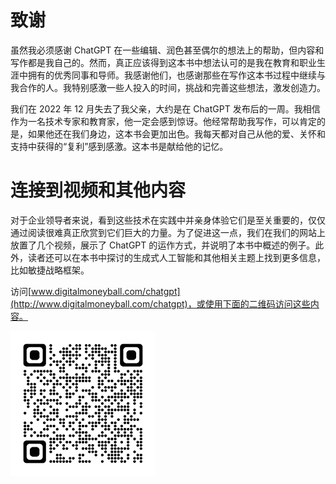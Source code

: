 # 致谢

虽然我必须感谢 ChatGPT 在一些编辑、润色甚至偶尔的想法上的帮助，但内容和写作都是我自己的。然而，真正应该得到这本书中想法认可的是我在教育和职业生涯中拥有的优秀同事和导师。我感谢他们，也感谢那些在写作这本书过程中继续与我合作的人。我特别感激一些人投入的时间，挑战和完善这些想法，激发创造力。

我们在 2022 年 12 月失去了我父亲，大约是在 ChatGPT 发布后的一周。我相信作为一名技术专家和教育家，他一定会感到惊讶。他经常帮助我写作，可以肯定的是，如果他还在我们身边，这本书会更加出色。我每天都对自己从他的爱、关怀和支持中获得的“复利”感到感激。这本书是献给他的记忆。

# 连接到视频和其他内容

对于企业领导者来说，看到这些技术在实践中并亲身体验它们是至关重要的，仅仅通过阅读很难真正欣赏到它们巨大的力量。为了促进这一点，我们在我们的网站上放置了几个视频，展示了 ChatGPT 的运作方式，并说明了本书中概述的例子。此外，读者还可以在本书中探讨的生成式人工智能和其他相关主题上找到更多信息，比如敏捷战略框架。

访问[www.digitalmoneyball.com/chatgpt](http://www.digitalmoneyball.com/chatgpt)，或使用下面的二维码访问这些内容。

![](img/129.jpg)
